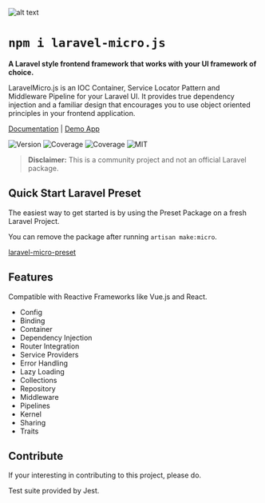 ![alt text](https://bayareawebpro.github.io/laravel-micro.js/build/images/banner.png "LaravelMicro.js")

# `npm i laravel-micro.js`

**A Laravel style frontend framework that works with your UI framework of choice.**

LaravelMicro.js is an IOC Container, Service Locator Pattern and Middleware Pipeline for your Laravel UI. It provides true dependency injection and a familiar design that encourages you to use object oriented principles in your frontend application.

[Documentation](https://github.com/bayareawebpro/laravel-micro.js/wiki)
| [Demo App](https://bayareawebpro.github.io/laravel-micro.js/#/)

![Version](https://img.shields.io/badge/Version-1.0.2-blue.svg)
![Coverage](https://img.shields.io/badge/CodeCoverage-75-brightgreen.svg)
![Coverage](https://github.com/bayareawebpro/laravel-micro.js/workflows/ci/badge.svg)
![MIT](https://img.shields.io/badge/License-MIT-green.svg)


> **Disclaimer:** This is a community project and not an official Laravel package.

## Quick Start Laravel Preset
The easiest way to get started is by using the Preset Package on a fresh Laravel Project.  

You can remove the package after running `artisan make:micro`.

[laravel-micro-preset](https://github.com/bayareawebpro/laravel-micro-preset)


## Features
Compatible with Reactive Frameworks like Vue.js and React.

* Config
* Binding
* Container
* Dependency Injection
* Router Integration
* Service Providers
* Error Handling
* Lazy Loading
* Collections
* Repository
* Middleware
* Pipelines
* Kernel
* Sharing
* Traits

## Contribute
If your interesting in contributing to this project, please do.

Test suite provided by Jest.
